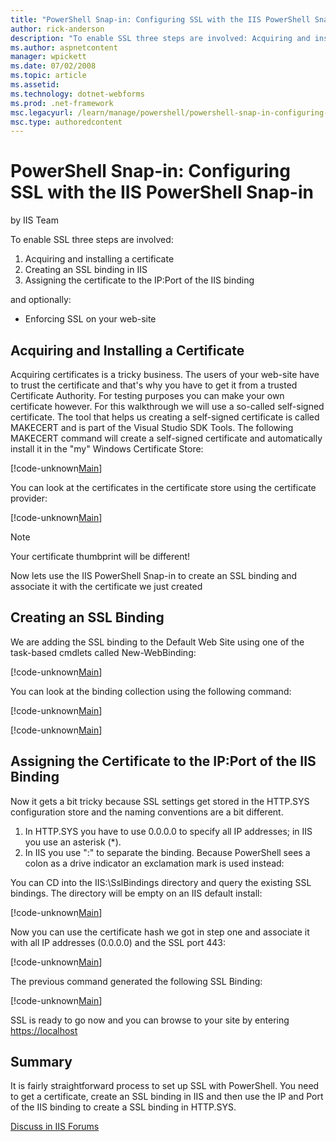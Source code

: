 ```yaml
---
title: "PowerShell Snap-in: Configuring SSL with the IIS PowerShell Snap-in | Microsoft Docs"
author: rick-anderson
description: "To enable SSL three steps are involved: Acquiring and installing a certificate Creating an SSL binding in IIS Assigning the certificate to the IP:Port of the..."
ms.author: aspnetcontent
manager: wpickett
ms.date: 07/02/2008
ms.topic: article
ms.assetid: 
ms.technology: dotnet-webforms
ms.prod: .net-framework
msc.legacyurl: /learn/manage/powershell/powershell-snap-in-configuring-ssl-with-the-iis-powershell-snap-in
msc.type: authoredcontent
---
```

PowerShell Snap-in: Configuring SSL with the IIS PowerShell Snap-in
====================
by IIS Team

To enable SSL three steps are involved:

1. Acquiring and installing a certificate
2. Creating an SSL binding in IIS
3. Assigning the certificate to the IP:Port of the IIS binding

and optionally:

- Enforcing SSL on your web-site

## Acquiring and Installing a Certificate

Acquiring certificates is a tricky business. The users of your web-site have to trust the certificate and that's why you have to get it from a trusted Certificate Authority. For testing purposes you can make your own certificate however. For this walkthrough we will use a so-called self-signed certificate. The tool that helps us creating a self-signed certificate is called MAKECERT and is part of the Visual Studio SDK Tools. The following MAKECERT command will create a self-signed certificate and automatically install it in the "my" Windows Certificate Store:


[!code-unknown[Main](powershell-snap-in-configuring-ssl-with-the-iis-powershell-snap-in/samples/sample-127220-1.unknown)]


You can look at the certificates in the certificate store using the certificate provider:


[!code-unknown[Main](powershell-snap-in-configuring-ssl-with-the-iis-powershell-snap-in/samples/sample-127220-2.unknown)]


> [!NOTE]
> Your certificate thumbprint will be different!

Now lets use the IIS PowerShell Snap-in to create an SSL binding and associate it with the certificate we just created

## Creating an SSL Binding

We are adding the SSL binding to the Default Web Site using one of the task-based cmdlets called New-WebBinding:


[!code-unknown[Main](powershell-snap-in-configuring-ssl-with-the-iis-powershell-snap-in/samples/sample-127220-3.unknown)]

You can look at the binding collection using the following command: 

[!code-unknown[Main](powershell-snap-in-configuring-ssl-with-the-iis-powershell-snap-in/samples/sample-127220-4.unknown)]


[!code-unknown[Main](powershell-snap-in-configuring-ssl-with-the-iis-powershell-snap-in/samples/sample-127220-5.unknown)]


## Assigning the Certificate to the IP:Port of the IIS Binding

Now it gets a bit tricky because SSL settings get stored in the HTTP.SYS configuration store and the naming conventions are a bit different.

1. In HTTP.SYS you have to use 0.0.0.0 to specify all IP addresses; in IIS you use an asterisk (\*).
2. In IIS you use ":" to separate the binding. Because PowerShell sees a colon as a drive indicator an exclamation mark is used instead:

You can CD into the IIS:\SslBindings directory and query the existing SSL bindings. The directory will be empty on an IIS default install:


[!code-unknown[Main](powershell-snap-in-configuring-ssl-with-the-iis-powershell-snap-in/samples/sample-127220-6.unknown)]


Now you can use the certificate hash we got in step one and associate it with all IP addresses (0.0.0.0) and the SSL port 443:


[!code-unknown[Main](powershell-snap-in-configuring-ssl-with-the-iis-powershell-snap-in/samples/sample-127220-7.unknown)]


The previous command generated the following SSL Binding:


[!code-unknown[Main](powershell-snap-in-configuring-ssl-with-the-iis-powershell-snap-in/samples/sample-127220-8.unknown)]

SSL is ready to go now and you can browse to your site by entering [https://localhost](https://localhost/)

## Summary

It is fairly straightforward process to set up SSL with PowerShell. You need to get a certificate, create an SSL binding in IIS and then use the IP and Port of the IIS binding to create a SSL binding in HTTP.SYS.
  
  
[Discuss in IIS Forums](https://forums.iis.net/1151.aspx)